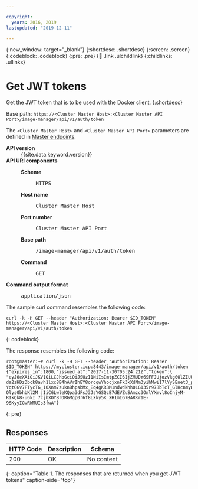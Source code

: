 ```yaml
---

copyright:
  years: 2016, 2019
lastupdated: "2019-12-11"

---
```


{:new_window: target="_blank"}
{:shortdesc: .shortdesc}
{:screen: .screen}
{:codeblock: .codeblock}
{:pre: .pre}
{:child: .link .ulchildlink}
{:childlinks: .ullinks}

# Get JWT tokens

Get the JWT token that is to be used with the Docker client.
{:shortdesc}

Base path: `https://<Cluster Master Host>:<Cluster Master API Port>/image-manager/api/v1/auth/token`

The `<Cluster Master Host>` and `<Cluster Master API Port>` parameters are defined in [Master endpoints](../../installer/3.2.2/cluster_endpoints.md#master).


<dl>
<dt><b>API version</b></dt>
<dd>{{site.data.keyword.version}}</dd>
<dt><b>API URI components</b></dt>
<dd>
<dl>
<dt><b>Scheme</b></dt>
<dd><pre>HTTPS</pre></dd>
<dt><b>Host name</b></dt>
<dd><pre>Cluster Master Host</pre></dd>
<dt><b>Port number</b></dt>
<dd><pre>Cluster Master API Port</pre></dd>
<dt><b>Base path</b></dt>
<dd><pre>/image-manager/api/v1/auth/token</pre></dd>
<dt><b>Command</b></dt>
<dd><pre>GET</pre></dd>
</dl>
</dd>
<dt><b>Command output format</b></dt>
<dd><pre>application/json</pre></dd>
</dl>


The sample curl command resembles the following code:


```
curl -k -H GET --header "Authorization: Bearer $ID_TOKEN" https://<Cluster Master Host>:<Cluster Master API Port>/image-manager/api/v1/auth/token
```
{: codeblock}

The response resembles the following code:

```
root@master:~# curl -k -H GET --header "Authorization: Bearer $ID_TOKEN" https://mycluster.icp:8443/image-manager/api/v1/auth/token
{"expires_in":1800,"issued_at":"2017-11-30T05:24:21Z","token":\
"eyJ0eXAiOiJKV1QiLCJhbGciOiJSUzI1NiIsImtpZCI6IjZMUDY6SFFJUjozVkg0OlZIUUk6TTRNMjpMSEFWOldGS0M6Mk9aQTpSTjRMOlQ3UUs6RzVLUTpKNkg1In0.eyJpc3MiOiJyZWdpc3RyeS10b2tlbi1pc3N1ZXIiLCJzdWIiOiIiLCJhdWQiOiIiLCJleHAiOjE1MTIwMjEyNjEsIm5iZiI6MTUxMjAxOTQ2MSwiaWF0IjoxNTEyMDE5NDYxLCJqdGkiOiJsYzVkRzVPVTI0anhjemVLIiwiYWNjZXNzIjpudWxsfQ.F2D6VjwhQRlRvU-da2zHDzDbck8avh1lxc8B4hAVrIhEY8orcqwYhocjxnFk3kXdNm3yihMwi17lYySEnet3_p7jWOJ0XGTF6_m7DeUsNd-YqtGGv7FTycTG_10Xnm7zuknBhpsbMx_Eq4gKRBM1ndwdkhhOLG135r97BbTcT_GlHcnmyKfFLXfmhVgiAhBeTn1_phmSO-Olys0bhbKl2M_jIiCGLwleKQpa3dFsJ3JsYGSQcB7dEVZuSAmzc3OmlYXmvl8oCnjyM-RIkQk8-uGkI_7cjhXOY8rORGMgp0r6f8LXky5K_XH1mIG7BARKr1E-9SKyyIGwRWMUIs3fwA"}
```
{: pre}

## Responses

|HTTP Code|Description|Schema|
|---------|-----------|------|
|200|OK|No content|
{: caption="Table 1. The responses that are returned when you get JWT tokens" caption-side="top"}
